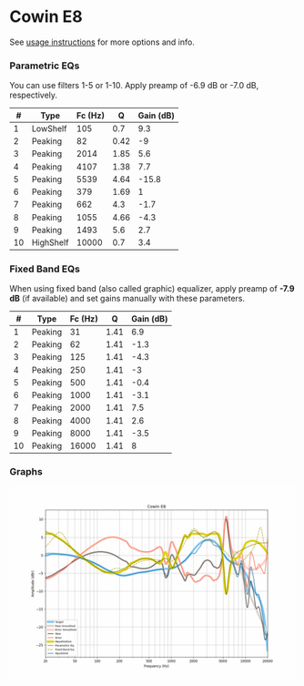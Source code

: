 # Cowin E8
See [usage instructions](https://github.com/jaakkopasanen/AutoEq#usage) for more options and info.

### Parametric EQs
You can use filters 1-5 or 1-10. Apply preamp of -6.9 dB or -7.0 dB, respectively.

|   # | Type      |   Fc (Hz) |    Q |   Gain (dB) |
|-----|-----------|-----------|------|-------------|
|   1 | LowShelf  |       105 | 0.7  |         9.3 |
|   2 | Peaking   |        82 | 0.42 |        -9   |
|   3 | Peaking   |      2014 | 1.85 |         5.6 |
|   4 | Peaking   |      4107 | 1.38 |         7.7 |
|   5 | Peaking   |      5539 | 4.64 |       -15.8 |
|   6 | Peaking   |       379 | 1.69 |         1   |
|   7 | Peaking   |       662 | 4.3  |        -1.7 |
|   8 | Peaking   |      1055 | 4.66 |        -4.3 |
|   9 | Peaking   |      1493 | 5.6  |         2.7 |
|  10 | HighShelf |     10000 | 0.7  |         3.4 |

### Fixed Band EQs
When using fixed band (also called graphic) equalizer, apply preamp of **-7.9 dB** (if available) and set gains manually with these parameters.

|   # | Type    |   Fc (Hz) |    Q |   Gain (dB) |
|-----|---------|-----------|------|-------------|
|   1 | Peaking |        31 | 1.41 |         6.9 |
|   2 | Peaking |        62 | 1.41 |        -1.3 |
|   3 | Peaking |       125 | 1.41 |        -4.3 |
|   4 | Peaking |       250 | 1.41 |        -3   |
|   5 | Peaking |       500 | 1.41 |        -0.4 |
|   6 | Peaking |      1000 | 1.41 |        -3.1 |
|   7 | Peaking |      2000 | 1.41 |         7.5 |
|   8 | Peaking |      4000 | 1.41 |         2.6 |
|   9 | Peaking |      8000 | 1.41 |        -3.5 |
|  10 | Peaking |     16000 | 1.41 |         8   |

### Graphs
![](./Cowin%20E8.png)
